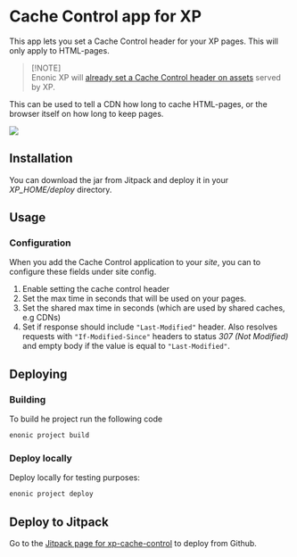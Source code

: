 # Cache Control app for XP

This app lets you set a Cache Control header for your XP pages. This will only apply to HTML-pages.

 > [!NOTE]\
 > Enonic XP will [already set a Cache Control header on assets](https://developer.enonic.com/docs/xp/stable/runtime/engines/asset-service#cache_headers) served by XP.

This can be used to tell a CDN how long to cache HTML-pages, or the browser itself on how long to keep pages.

[![](https://jitpack.io/v/no.item/xp-cache-control.svg)](https://jitpack.io/#no.item/xp-cache-control)

## Installation

You can download the jar from Jitpack and deploy it in your *XP_HOME/deploy* directory.

## Usage

### Configuration

When you add the Cache Control application to your *site*, you can to configure these fields under site config.

1. Enable setting the cache control header
2. Set the max time in seconds that will be used on your pages.
3. Set the shared max time in seconds (which are used by shared caches, e.g CDNs)
4. Set if response should include `"Last-Modified"` header. Also resolves requests with `"If-Modified-Since"` headers
   to status _307 (Not Modified)_ and empty body if the value is equal to `"Last-Modified"`. 

## Deploying

### Building

To build he project run the following code

```bash
enonic project build
```

### Deploy locally

Deploy locally for testing purposes:

```bash
enonic project deploy
```

## Deploy to Jitpack

Go to the [Jitpack page for xp-cache-control](https://jitpack.io/#no.item/xp-cache-control) to deploy from Github.
